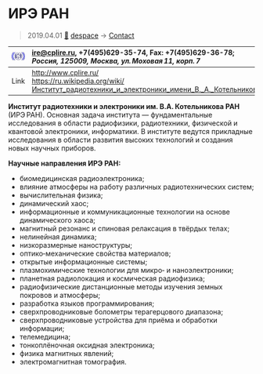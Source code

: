 # ИРЭ РАН
> 2019.04.01 [🚀](../index/index.md) [despace](index.md) → [Contact](contact.md)

|[![](f/contact/i/ire_ran_logo1_thumb.jpg)](f/contact/i/ire_ran_logo1.png)|<ire@cplire.ru>, +7(495)629-35-74, Fax: +7(495)629-36-78;<br> *Россия, 125009, Москва, ул. Моховая 11, корп. 7*|
|:--|:--|
|Link|<http://www.cplire.ru/><br> <https://ru.wikipedia.org/wiki/Институт_радиотехники_и_электроники_имени_В._А._Котельникова_РАН>|

**Институт радиотехники и электроники им. В.А. Котельникова РАН** (ИРЭ РАН). Основная задача института — фундаментальные исследования в области радиофизики, радиотехники, физической и квантовой электроники, информатики. В институте ведутся прикладные исследования в области развития высоких технологий и создания новых научных приборов.


<p style="page-break-after:always"> </p>

**Научные направления ИРЭ РАН:**

   - биомедицинская радиоэлектроника;
   - влияние атмосферы на работу различных радиотехнических систем;
   - вычислительная физика;
   - динамический хаос;
   - информационные и коммуникационные технологии на основе динамического хаоса;
   - магнитный резонанс и спиновая релаксация в твёрдых телах;
   - нелинейная динамика;
   - низкоразмерные наноструктуры;
   - оптико‑механические свойства материалов;
   - открытые информационные системы;
   - плазмохимические технологии для микро‑ и наноэлектроники;
   - планетная радиолокация и космическая радиофизика;
   - радиофизические дистанционные методы изучения земных покровов и атмосферы;
   - разработка языков программирования;
   - сверхпроводниковые болометры терагерцового диапазона;
   - сверхпроводниковые устройства для приёма и обработки информации;
   - телемедицина;
   - тонкоплёночная оксидная электроника;
   - физика магнитных явлений;
   - электромагнитная томография.
